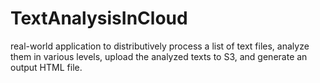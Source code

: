 # TextAnalysisInCloud
real-world application to distributively process a list of text files, analyze them in various levels, upload the analyzed texts to S3, and generate an output HTML file.
